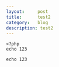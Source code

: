 ```yaml
---
layout:     post
title:      test2
category:   blog
description: test2
---
```




```
<?php
echo 123

```

`echo 123`